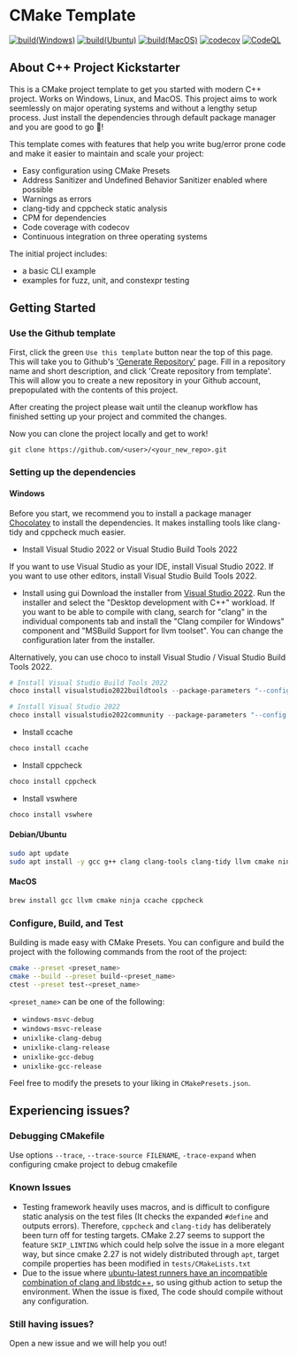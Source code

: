 # CMake Template

[![build(Windows)](https://github.com/YTokumaru/cpp-project-kickstarter/actions/workflows/build-windows.yml/badge.svg)](https://github.com/YTokumaru/cpp-project-kickstarter/actions/workflows/build-windows.yml)
[![build(Ubuntu)](https://github.com/YTokumaru/cpp-project-kickstarter/actions/workflows/build-ubuntu.yml/badge.svg)](https://github.com/YTokumaru/cpp-project-kickstarter/actions/workflows/build-ubuntu.yml)
[![build(MacOS)](https://github.com/YTokumaru/cpp-project-kickstarter/actions/workflows/build-macos.yml/badge.svg)](https://github.com/YTokumaru/cpp-project-kickstarter/actions/workflows/build-macos.yml)
[![codecov](https://codecov.io/gh/YTokumaru/cpp-project-kickstarter/graph/badge.svg?token=OUBFIJTUCP)](https://codecov.io/gh/YTokumaru/cpp-project-kickstarter)
[![CodeQL](https://github.com/YTokumaru/cpp-project-kickstarter/actions/workflows/codeql-analysis.yml/badge.svg)](https://github.com/YTokumaru/cpp-project-kickstarter/actions/workflows/codeql-analysis.yml)

## About C++ Project Kickstarter

This is a CMake project template to get you started with modern C++ project. Works on Windows, Linux, and MacOS.
This project aims to work seemlessly on major operating systems and without a lengthy setup process. Just install the dependencies through default package manager and you are good to go 🚀!

This template comes with features that help you write bug/error prone code and make it easier to maintain and scale your project:

- Easy configuration using CMake Presets
- Address Sanitizer and Undefined Behavior Sanitizer enabled where possible
- Warnings as errors
- clang-tidy and cppcheck static analysis
- CPM for dependencies
- Code coverage with codecov
- Continuous integration on three operating systems

The initial project includes:

- a basic CLI example
- examples for fuzz, unit, and constexpr testing

## Getting Started

### Use the Github template

First, click the green `Use this template` button near the top of this page.
This will take you to Github's ['Generate Repository'](https://github.com/ytokumaru/cpp-project-kickstarter/generate) page.
Fill in a repository name and short description, and click 'Create repository from template'.
This will allow you to create a new repository in your Github account,
prepopulated with the contents of this project.

After creating the project please wait until the cleanup workflow has finished
setting up your project and commited the changes.

Now you can clone the project locally and get to work!

    git clone https://github.com/<user>/<your_new_repo>.git

### Setting up the dependencies

#### Windows

Before you start, we recommend you to install a package manager [Chocolatey](https://chocolatey.org/install) to install the dependencies. It makes installing tools like clang-tidy and cppcheck much easier.

- Install Visual Studio 2022 or Visual Studio Build Tools 2022

If you want to use Visual Studio as your IDE, install Visual Studio 2022. If you want to use other editors, install Visual Studio Build Tools 2022.

  - Install using gui
Download the installer from [Visual Studio 2022](https://visualstudio.microsoft.com/downloads/).
Run the installer and select the "Desktop development with C++" workload.
If you want to be able to compile with clang, search for "clang" in the individual components tab and install the "Clang compiler for Windows" component and "MSBuild Support for llvm toolset".
You can change the configuration later from the installer.

Alternatively, you can use choco to install Visual Studio / Visual Studio Build Tools 2022.

```powershell
# Install Visual Studio Build Tools 2022
choco install visualstudio2022buildtools --package-parameters "--config path-to-this-project's-.vsconfig"

# Install Visual Studio 2022
choco install visualstudio2022community --package-parameters "--config path-to-this-project's-.vsconfig"
```

- Install ccache

```powershell
choco install ccache
```

- Install cppcheck

```powershell
choco install cppcheck
```

- Install vswhere

```powershell
choco install vswhere
```

#### Debian/Ubuntu

```bash
sudo apt update
sudo apt install -y gcc g++ clang clang-tools clang-tidy llvm cmake ninja-build ccache cppcheck gcovr
```

#### MacOS

```zsh
brew install gcc llvm cmake ninja ccache cppcheck
```

### Configure, Build, and Test

Building is made easy with CMake Presets. You can configure and build the project with the following commands from the root of the project:

```bash
cmake --preset <preset_name>
cmake --build --preset build-<preset_name>
ctest --preset test-<preset_name>
```
`<preset_name>` can be one of the following:
- `windows-msvc-debug`
- `windows-msvc-release`
- `unixlike-clang-debug`
- `unixlike-clang-release`
- `unixlike-gcc-debug`
- `unixlike-gcc-release`

Feel free to modify the presets to your liking in `CMakePresets.json`.

## Experiencing issues?

### Debugging CMakefile

Use options `--trace`, `--trace-source FILENAME`, `-trace-expand` when configuring cmake project to debug cmakefile

### Known Issues

- Testing framework heavily uses macros, and is difficult to configure static analysis on the test files (It checks the expanded `#define` and outputs errors). Therefore, `cppcheck` and `clang-tidy` has deliberately been turn off for testing targets. CMake 2.27 seems to support the feature `SKIP_LINTING` which could help solve the issue in a more elegant way, but since cmake 2.27 is not widely distributed through `apt`, target compile properties has been modified in `tests/CMakeLists.txt`
- Due to the issue where [ubuntu-latest runners have an incompatible combination of clang and libstdc++](https://github.com/actions/runner-images/issues/8659), so using github action to setup the environment. When the issue is fixed, The code should compile without any configuration.

### Still having issues?
Open a new issue and we will help you out!
